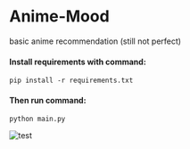 # Anime-Mood
basic anime recommendation (still not perfect)

#### Install requirements with command:
```
pip install -r requirements.txt
```
#### Then run command:
```
python main.py
```

![test](https://github.com/IsekaiCode/Anime-Mood/assets/109307799/b393c789-1698-490a-94e0-a5d897775289)
